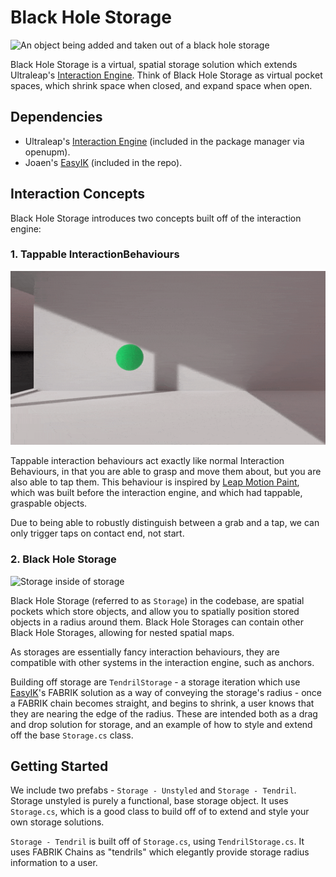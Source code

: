 # Black Hole Storage

![An object being added and taken out of a black hole storage](Resources/BlackHoleStorage.gif)

Black Hole Storage is a virtual, spatial storage solution which extends Ultraleap's [Interaction Engine](https://github.com/ultraleap/UnityPlugin). Think of Black Hole Storage as virtual pocket spaces, which shrink space when closed, and expand space when open.

## Dependencies

- Ultraleap's [Interaction Engine](https://github.com/ultraleap/UnityPlugin) (included in the package manager via openupm).
- Joaen's [EasyIK](https://github.com/joaen/EasyIK) (included in the repo).

## Interaction Concepts

Black Hole Storage introduces two concepts built off of the interaction engine:

### 1. Tappable InteractionBehaviours

![A sphere changing colour everytime a finger taps it](Resources/TappableInteractionBehaviour.gif)

Tappable interaction behaviours act exactly like normal Interaction Behaviours, in that you are able to grasp and move them about, but you are also able to tap them. This behaviour is inspired by [Leap Motion Paint](https://www.youtube.com/watch?v=UqNq0T0Le9c), which was built before the interaction engine, and which
had tappable, graspable objects.

Due to being able to robustly distinguish between a grab and a tap, we can only trigger taps on contact end, not start.

### 2. Black Hole Storage

![Storage inside of storage](Resources/NestedStorage.gif)

Black Hole Storage (referred to as `Storage`) in the codebase, are spatial pockets which store objects, and allow you to spatially position stored objects in a radius around them. Black Hole Storages can contain other Black Hole Storages, allowing for nested spatial maps.

As storages are essentially fancy interaction behaviours, they are compatible with other systems in the interaction engine, such as anchors.

Building off storage are `TendrilStorage` - a storage iteration which use [EasyIK](https://github.com/joaen/EasyIK)'s FABRIK solution as a way of conveying the storage's radius - once a FABRIK chain becomes straight, and begins to shrink, a user knows that they are nearing the edge of the radius. These are intended both as a drag and drop solution for storage, and an example of how to style and extend off the base `Storage.cs` class.

## Getting Started

We include two prefabs - `Storage - Unstyled` and `Storage - Tendril`. Storage unstyled is purely a functional, base storage object. It uses `Storage.cs`, which is a good class to build off of to extend and style your own storage solutions.

`Storage - Tendril` is built off of `Storage.cs`, using `TendrilStorage.cs`. It uses FABRIK Chains as "tendrils" which elegantly provide storage radius information to a user.
